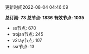 更新时间2022-08-04 04:46:09

**总订阅: 73**
**总节点: 1836**
**有效节点: 1035**
- ss节点: 670
- trojan节点: 245
- v2ray节点: 107
- ssr节点: 13
